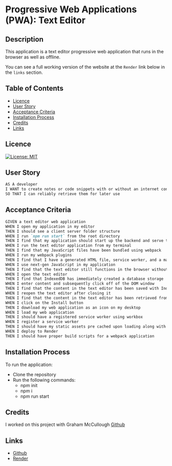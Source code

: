 # Progressive Web Applications (PWA): Text Editor

## Description

This application is a text editor progressive web application that runs in the browser as well as offline. 

You can see a full working version of the website at the `Render` link below in the `links` section.

## Table of Contents

- [Licence](#licence)
- [User Story](#user-story)
- [Acceptance Criteria](#acceptance-criteria)
- [Installation Process](#installation-process)
- [Credits](#credits)
- [Links](#links)

## Licence

[![License: MIT](https://img.shields.io/badge/License-MIT-yellow.svg)](https://opensource.org/licenses/MIT)

## User Story

```md
AS A developer
I WANT to create notes or code snippets with or without an internet connection
SO THAT I can reliably retrieve them for later use
```

## Acceptance Criteria

```md
GIVEN a text editor web application
WHEN I open my application in my editor
THEN I should see a client server folder structure
WHEN I run `npm run start` from the root directory
THEN I find that my application should start up the backend and serve the client
WHEN I run the text editor application from my terminal
THEN I find that my JavaScript files have been bundled using webpack
WHEN I run my webpack plugins
THEN I find that I have a generated HTML file, service worker, and a manifest file
WHEN I use next-gen JavaScript in my application
THEN I find that the text editor still functions in the browser without errors
WHEN I open the text editor
THEN I find that IndexedDB has immediately created a database storage
WHEN I enter content and subsequently click off of the DOM window
THEN I find that the content in the text editor has been saved with IndexedDB
WHEN I reopen the text editor after closing it
THEN I find that the content in the text editor has been retrieved from our IndexedDB
WHEN I click on the Install button
THEN I download my web application as an icon on my desktop
WHEN I load my web application
THEN I should have a registered service worker using workbox
WHEN I register a service worker
THEN I should have my static assets pre cached upon loading along with subsequent pages and static assets
WHEN I deploy to Render
THEN I should have proper build scripts for a webpack application
```

## Installation Process

To run the application:

- Clone the repository
- Run the following commands:
  - npm init
  - npm i
  - npm run start

## Credits

I worked on this project with Graham McCullough [Github](https://github.com/Grahamy27)

## Links

- [Github](https://github.com/simonmoore23/text-editor-pwa)
- [Render](https://text-editor-wzi2.onrender.com)
